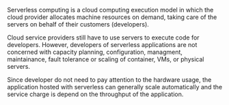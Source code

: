 Serverless computing is a cloud computing execution model in which the cloud provider allocates machine resources on demand, taking care of the servers on behalf of their customers (developers).

Cloud service providers still have to use servers to execute code for developers. However, developers of serverless applications are not concerned with capacity planning, configuration, managment, maintainance, fault tolerance or scaling of container, VMs, or physical servers.

Since developer do not need to pay attention to the hardware usage, the application hosted with serverless can generally scale automatically and the service charge is depend on the throughput of the application.